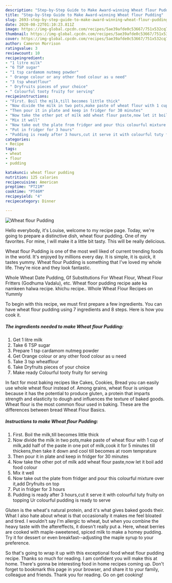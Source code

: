 ```yaml
---
description: "Step-by-Step Guide to Make Award-winning Wheat flour Pudding"
title: "Step-by-Step Guide to Make Award-winning Wheat flour Pudding"
slug: 2693-step-by-step-guide-to-make-award-winning-wheat-flour-pudding
date: 2020-08-22T01:10:23.811Z
image: https://img-global.cpcdn.com/recipes/5ae39afde0c53667/751x532cq70/wheat-flour-pudding-recipe-main-photo.jpg
thumbnail: https://img-global.cpcdn.com/recipes/5ae39afde0c53667/751x532cq70/wheat-flour-pudding-recipe-main-photo.jpg
cover: https://img-global.cpcdn.com/recipes/5ae39afde0c53667/751x532cq70/wheat-flour-pudding-recipe-main-photo.jpg
author: Cameron Morrison
ratingvalue: 3
reviewcount: 10
recipeingredient:
- "1 litre milk"
- "6 TSP sugar"
- "1 tsp cardamom nutmeg powder"
- " Orange colour or any other food colour as u need"
- "3 tsp wheatflour"
- " Dryfruits pieces of your choice"
- " Colourful tooty fruity for serving"
recipeinstructions:
- "First. Boil the milk,till becomes little thick"
- "Now divide the milk in two pots,make paste of wheat flour with 1 cup of milk,add half of the paste in one pot of milk,cook it for 5 minutes till thickens,then take it down and cool till becomes at room temprature"
- "Then pour it in plate and keep in fridger for 30 minutes"
- "Now take the other pot of milk add wheat flour paste,now let it boil add food colour"
- "Mix it well"
- "Now take out the plate from fridger and pour this colourful mixture over it,add Dryfruits on top"
- "Put in fridger for 3 hours"
- "Pudding is ready after 3 hours,cut it serve it with colourful tuty fruity on topping Ur colourful pudding is ready to serve"
categories:
- Recipe
tags:
- wheat
- flour
- pudding

katakunci: wheat flour pudding 
nutrition: 125 calories
recipecuisine: American
preptime: "PT21M"
cooktime: "PT46M"
recipeyield: "4"
recipecategory: Dinner

---
```



![Wheat flour Pudding](https://img-global.cpcdn.com/recipes/5ae39afde0c53667/751x532cq70/wheat-flour-pudding-recipe-main-photo.jpg)

Hello everybody, it's Louise, welcome to my recipe page. Today, we're going to prepare a distinctive dish, wheat flour pudding. One of my favorites. For mine, I will make it a little bit tasty. This will be really delicious.

Wheat flour Pudding is one of the most well liked of current trending foods in the world. It's enjoyed by millions every day. It is simple, it is quick, it tastes yummy. Wheat flour Pudding is something that I've loved my whole life. They're nice and they look fantastic.

Whole Wheat Date Pudding, Gf Substitutions For Wheat Flour, Wheat Flour Fritters (Godhuma Vadalu), etc. Wheat floor pudding recipe aate ka namkeen halwa recipe. khichu recipe.. Whole Wheat Flour Recipes on Yummly


To begin with this recipe, we must first prepare a few ingredients. You can have wheat flour pudding using 7 ingredients and 8 steps. Here is how you cook it.

<!--inarticleads1-->

##### The ingredients needed to make Wheat flour Pudding:

1. Get 1 litre milk
1. Take 6 TSP sugar
1. Prepare 1 tsp cardamom nutmeg powder
1. Get  Orange colour or any other food colour as u need
1. Take 3 tsp wheatflour
1. Take  Dryfruits pieces of your choice
1. Make ready  Colourful tooty fruity for serving


In fact for most baking recipes like Cakes, Cookies, Bread you can easily use whole wheat flour instead of. Among grains, wheat flour is unique because it has the potential to produce gluten, a protein that imparts strength and elasticity to dough and influences the texture of baked goods. Wheat flour is the most common flour used in baking. These are the differences between bread Wheat Flour Basics. 

<!--inarticleads2-->

##### Instructions to make Wheat flour Pudding:

1. First. Boil the milk,till becomes little thick
1. Now divide the milk in two pots,make paste of wheat flour with 1 cup of milk,add half of the paste in one pot of milk,cook it for 5 minutes till thickens,then take it down and cool till becomes at room temprature
1. Then pour it in plate and keep in fridger for 30 minutes
1. Now take the other pot of milk add wheat flour paste,now let it boil add food colour
1. Mix it well
1. Now take out the plate from fridger and pour this colourful mixture over it,add Dryfruits on top
1. Put in fridger for 3 hours
1. Pudding is ready after 3 hours,cut it serve it with colourful tuty fruity on topping Ur colourful pudding is ready to serve


Gluten is the wheat&#39;s natural protein, and it&#39;s what gives baked goods their. What I also hate about wheat is that occasionally it makes me feel bloated and tired. I wouldn&#39;t say I&#39;m allergic to wheat, but when you combine the heavy taste with the aftereffects, it doesn&#39;t really put a. Here, wheat berries are cooked with maple-sweetened, spiced milk to make a homey pudding. Try it for dessert or even breakfast--adjusting the maple syrup to your preference. 

So that's going to wrap it up with this exceptional food wheat flour pudding recipe. Thanks so much for reading. I am confident you will make this at home. There's gonna be interesting food in home recipes coming up. Don't forget to bookmark this page in your browser, and share it to your family, colleague and friends. Thank you for reading. Go on get cooking!
